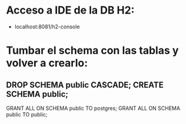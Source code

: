 # Acceso a IDE de la DB H2:
- localhost:8081/h2-console


# Tumbar el schema con las tablas y volver a crearlo:

DROP SCHEMA public CASCADE;
CREATE SCHEMA public;
--
GRANT ALL ON SCHEMA public TO postgres;
GRANT ALL ON SCHEMA public TO public;